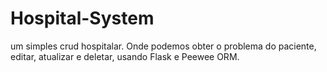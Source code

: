 # Hospital-System
 
um simples crud hospitalar. Onde podemos obter o problema do paciente, editar, atualizar e deletar, usando Flask e Peewee ORM. 

